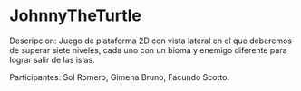 # JohnnyTheTurtle

Descripcion: Juego de plataforma 2D con vista lateral en el que deberemos de superar siete niveles, cada uno con un bioma y enemigo diferente para lograr salir de las islas.

Participantes: Sol Romero, Gimena Bruno, Facundo Scotto.
